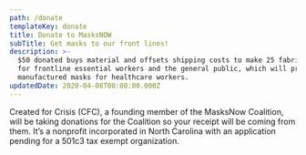 ```yaml
---
path: /donate
templateKey: donate
title: Donate to MasksNOW
subTitle: Get masks to our front lines!
description: >-
  $50 donated buys material and offsets shipping costs to make 25 fabric masks
  for frontline essential workers and the general public, which will preserve
  manufactured masks for healthcare workers.
updatedDate: 2020-04-08T00:00:00.000Z
---
```

Created for Crisis (CFC), a founding member of the MasksNow Coalition, will be taking donations for the Coalition so your receipt will be coming from them. It’s a nonprofit incorporated in North Carolina with an application pending for a 501c3 tax exempt organization.